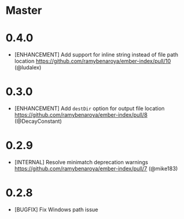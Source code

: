 # Master

# 0.4.0
- [ENHANCEMENT] Add support for inline string instead of file path location https://github.com/ramybenaroya/ember-index/pull/10 (@ludalex)

# 0.3.0
- [ENHANCEMENT] Add `destDir` option for output file location https://github.com/ramybenaroya/ember-index/pull/8 (@DecayConstant)

# 0.2.9
- [INTERNAL] Resolve minimatch deprecation warnings https://github.com/ramybenaroya/ember-index/pull/7 (@mike183)

# 0.2.8
- [BUGFIX] Fix Windows path issue
